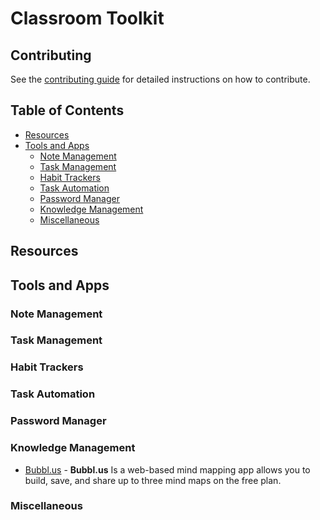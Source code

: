 # Classroom Toolkit

## Contributing

See the [contributing guide](CONTRIBUTING.md) for detailed instructions on how to contribute.

## Table of Contents

- [Resources](#resources)
- [Tools and Apps](#tools-and-apps)
  - [Note Management](#note-management)
  - [Task Management](#task-management)
  - [Habit Trackers](#habit-trackers)
  - [Task Automation](#task-automation)
  - [Password Manager](#password-manager)
  - [Knowledge Management](#knowledge-management)
  - [Miscellaneous](#miscellaneous)

## Resources

## Tools and Apps

### Note Management

### Task Management

### Habit Trackers

### Task Automation

### Password Manager

### Knowledge Management

- [Bubbl.us](https://bubbl.us/) - **Bubbl.us** Is a web-based mind mapping app allows you to build, save, and share up to three mind maps on the free plan.

### Miscellaneous


 
